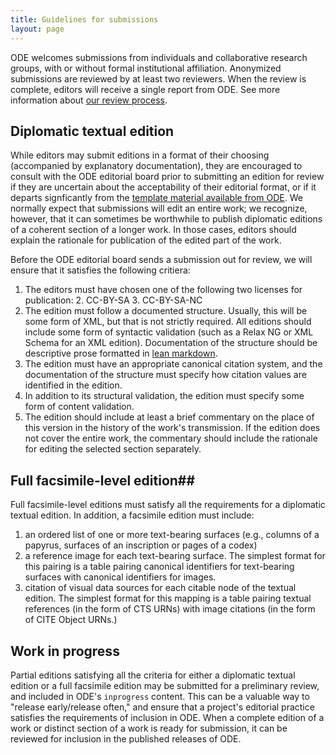 ```yaml
---
title: Guidelines for submissions
layout: page
---
```


ODE welcomes submissions from individuals and collaborative research groups, with or without formal institutional affiliation.  Anonymized submissions are reviewed by at least two reviewers.  When the review is complete, editors will receive a single report from ODE.  See more information about [our review process](../see-do-teach).


## Diplomatic textual edition ##

While editors may submit editions in a format of their choosing (accompanied by explanatory documentation), they are encouraged to consult with the ODE editorial board prior to submitting an edition for review if they are uncertain about the acceptability of their editorial format, or if it departs signficantly from the [template material available from ODE](../templates).  We normally expect that submissions will edit an entire work;  we recognize, however, that it can sometimes be worthwhile to publish diplomatic editions of a coherent section of a longer work.  In those cases, editors should explain the rationale for publication of the edited part of the work.

Before the ODE editorial board sends a submission out for review, we will ensure that it satisfies the following critiera:

1. The editors must have chosen one of the following two licenses for publication:
    2. CC-BY-SA
    3. CC-BY-SA-NC
1. The edition must follow a documented structure. Usually, this will be some form of XML, but that is not strictly required.  All editions should include some form of syntactic validation (such as a Relax NG or XML Schema for an XML edition).  Documentation of the structure should be descriptive prose formatted in [lean markdown](../markdown).
2. The edition must have an appropriate canonical citation system, and the documentation of the structure must specify how citation values are identified in the edition.
3. In addition to its structural validation, the edition must specify some form of content validation.
4. The edition should include at least a  brief commentary on the place of this version in the history of the work's transmission.  If the edition does not cover the entire work, the commentary should include the rationale for editing the selected section separately.



## Full facsimile-level edition##

Full facsimile-level editions must satisfy all the requirements for a diplomatic textual edition.  In addition, a facsimile edition must include:


1. an ordered list of one or more text-bearing surfaces (e.g., columns of a papyrus, surfaces of an inscription or pages of a codex)
2. a reference image for each text-bearing surface.   The simplest format for this pairing is a table pairing canonical identifiers for text-bearing surfaces with canonical identifiers for images.
1. citation of visual data sources for each citable node of the textual edition.  The simplest format for this mapping is a table pairing textual references (in the form of CTS URNs) with image citations (in the form of CITE Object URNs.)



## Work in progress  ##


Partial editions satisfying all the criteria for either a diplomatic textual edition or a full facsimile edition may be submitted for a preliminary review, and included in ODE's `inprogress` content.  This can be a valuable way to "release early/release often," and ensure that a project's editorial practice satisfies the requirements of inclusion in ODE.   When a complete edition of a work or distinct section of a work is ready for submission, it can be reviewed for inclusion in the published releases of ODE.





